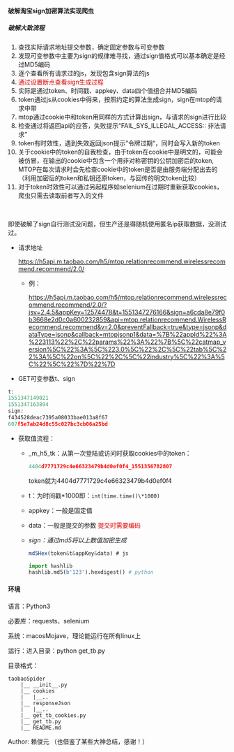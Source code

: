 #### 破解淘宝sign加密算法实现爬虫

##### 破解大致流程



1. 查找实际请求地址提交参数，确定固定参数与可变参数
2. 发现可变参数中主要为sign的规律难寻找，通过sign值格式可以基本确定是经过MD5编码
3. 逐个查看所有请求过的js，发现包含sign算法的js
4. <font color="#dd0000">通过设置断点查看sign生成过程</font>
5. 实际是通过token、时间戳、appkey、data四个值组合并MD5编码	
6. token通过js从cookies中得来，按照约定的算法生成sign，sign在mtop的请求中带
7. mtop通过cookie中和token用同样的方式计算出sign，与请求的sign进行比较
8. 检查通过将返回api的应答，失败提示“FAIL_SYS_ILLEGAL_ACCESS:: 非法请求”
9. token有时效性，遇到失效返回json提示”令牌过期“，同时会写入新的token
10. 关于cookie中的token的自我检查，由于token在cookie中是明文的，可能会被仿冒，在输出的cookie中包含一个用非对称密钥的公钥加密后的token, MTOP在每次请求时会先检查cookie中的token是否是由服务端分配出去的（利用加密后的token和私钥还原token，与回传的明文token比较）
11. 对于token时效性可以通过另起程序如selenium在过期时重新获取cookies，爬虫只需去读取前者写入的文件

​	

即使破解了sign自行测试没问题，但生产还是得随机使用匿名ip获取数据，没测试过。

- 请求地址

  https://h5api.m.taobao.com/h5/mtop.relationrecommend.wirelessrecommend.recommend/2.0/

  - 例：

    https://h5api.m.taobao.com/h5/mtop.relationrecommend.wirelessrecommend.recommend/2.0/?jsv=2.4.5&appKey=12574478&t=1551347276166&sign=a6cda8e79f0b3668e2d0c0a600232859&api=mtop.relationrecommend.WirelessRecommend.recommend&v=2.0&preventFallback=true&type=jsonp&dataType=jsonp&callback=mtopjsonp1&data=%7B%22appId%22%3A%223113%22%2C%22params%22%3A%22%7B%5C%22catmap_version%5C%22%3A%5C%223.0%5C%22%2C%5C%22tab%5C%22%3A%5C%22on%5C%22%2C%5C%22industry%5C%22%3A%5C%22%5C%22%7D%22%7D

    

- GET可变参数t、sign

```python
t:
1551347149021 
1551347163894
sign:
f434528deac7395a08033bae013a8f67
607f5e7ab24d8c55c027bc3cb06a25bd
```



- 获取值流程：

  - _m_h5_tk：从第一次登陆或访问时获取cookies中的token：

    ```python
    4404d7771729c4e66323479b4d0ef0f4_1551356782807
    ```

    token就为4404d7771729c4e66323479b4d0ef0f4

  - t：为时间戳*1000即：`int(time.time()\*1000)`

  - appkey：一般是固定值

  - data：一般是提交的参数 <font color="#dd0000">提交时需要编码</font>

  - *sign：通过md5将以上数值加密生成*

    ```javascript
    md5Hex(token&t&appKey&data) # js
    ```

    ```python
    import hashlib
    hashlib.md5(b'123').hexdigest() # python
    ```



#### 环境

语言：Python3

必要库：requests、selenium

系统：macosMojave，理论能运行在所有linux上

运行：进入目录：python get_tb.py

目录格式：

```
taobaoSpider
    |__ __init__.py
    |__ cookies
    |	|__..
    |__ responseJson
    |	|__..
    |__ get_tb_cookies.py
    |__ get_tb.py
    |__ README.md
```



Author: 赖俊元
（也借鉴了某些大神总结，感谢！）